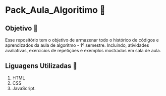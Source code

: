 # Pack_Aula_Algoritimo 👾

## Objetivo 🎯
Esse repositório tem o objetivo de armazenar todo o histórico de códigos e aprendizados da aula de algoritmo - 1º semestre. Incluindo, atividades avaliativas, exercícios de repetições e exemplos mostrados em sala de aula. 

## Liguagens Utilizadas 🤖
 1. HTML 
 2. CSS
 3. JavaScript.
